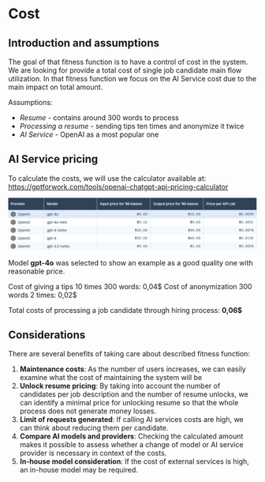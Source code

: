 # Cost

## Introduction and assumptions

The goal of that fitness function is to have a control of cost in the system. We are looking for provide a total cost of
single job candidate main flow utilization. In that fitness function we focus on the AI Service cost due to the main impact on total amount.

Assumptions:
* *Resume*  - contains around 300 words to process
* *Processing a resume*  - sending tips ten times and anonymize it twice
* *AI Service*  - OpenAI as a most popular one

## AI Service pricing

To calculate the costs, we will use the calculator available at: https://gptforwork.com/tools/openai-chatgpt-api-pricing-calculator

<img src="images/OpenAiPricing.png" />

Model <b>gpt-4o</b> was selected to show an example as a good quality one with reasonable price.

Cost of giving a tips 10 times 300 words: 0,04$
Cost of anonymization 300 words 2 times: 0,02$

Total costs of processing a job candidate through hiring process: <b>0,06$</b>

## Considerations

There are several benefits of taking care about described fitness function:
1. **Maintenance costs**: As the number of users increases, we can easily examine what the cost of maintaining the system will be
2. **Unlock resume pricing**: By taking into account the number of candidates per job description and the number of resume unlocks, 
we can identify a minimal price for unlocking resume so that the whole process does not generate money losses.
3. **Limit of requests generated**: If calling AI services costs are high, we can think about reducing them per candidate.
4. **Compare AI models and providers**: Checking the calculated amount makes it possible to assess whether a change of model or AI service provider is necessary in context of the costs.
5. **In-house model consideration**: If the cost of external services is high, an in-house model may be required.